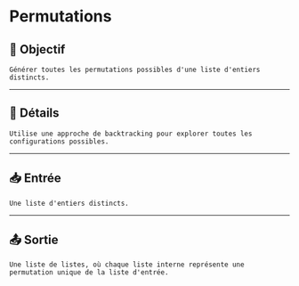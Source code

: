 # Permutations

## 🎯 Objectif

    Générer toutes les permutations possibles d'une liste d'entiers distincts.

---

## 📝 Détails

    Utilise une approche de backtracking pour explorer toutes les configurations possibles.

---

## 📥 Entrée

    Une liste d'entiers distincts.

---

## 📤 Sortie

    Une liste de listes, où chaque liste interne représente une permutation unique de la liste d'entrée.

